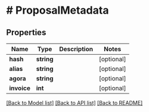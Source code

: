 # # ProposalMetadata

## Properties

Name | Type | Description | Notes
------------ | ------------- | ------------- | -------------
**hash** | **string** |  | [optional]
**alias** | **string** |  | [optional]
**agora** | **string** |  | [optional]
**invoice** | **int** |  | [optional]

[[Back to Model list]](../../README.md#models) [[Back to API list]](../../README.md#endpoints) [[Back to README]](../../README.md)
